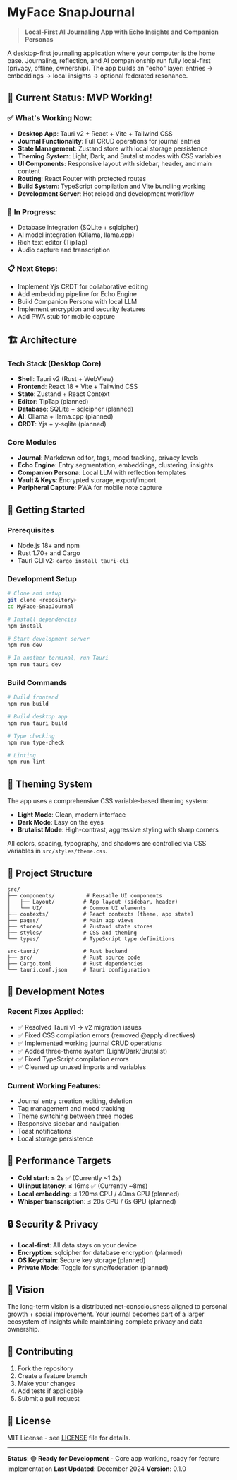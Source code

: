 # MyFace SnapJournal

> **Local-First AI Journaling App with Echo Insights and Companion Personas**

A desktop-first journaling application where your computer is the home base. Journaling, reflection, and AI companionship run fully local-first (privacy, offline, ownership). The app builds an "echo" layer: entries → embeddings → local insights → optional federated resonance.

## 🚀 Current Status: **MVP Working!**

### ✅ **What's Working Now:**
- **Desktop App**: Tauri v2 + React + Vite + Tailwind CSS
- **Journal Functionality**: Full CRUD operations for journal entries
- **State Management**: Zustand store with local storage persistence
- **Theming System**: Light, Dark, and Brutalist modes with CSS variables
- **UI Components**: Responsive layout with sidebar, header, and main content
- **Routing**: React Router with protected routes
- **Build System**: TypeScript compilation and Vite bundling working
- **Development Server**: Hot reload and development workflow

### 🔄 **In Progress:**
- Database integration (SQLite + sqlcipher)
- AI model integration (Ollama, llama.cpp)
- Rich text editor (TipTap)
- Audio capture and transcription

### 📋 **Next Steps:**
- Implement Yjs CRDT for collaborative editing
- Add embedding pipeline for Echo Engine
- Build Companion Persona with local LLM
- Implement encryption and security features
- Add PWA stub for mobile capture

## 🏗️ Architecture

### **Tech Stack (Desktop Core)**
- **Shell**: Tauri v2 (Rust + WebView)
- **Frontend**: React 18 + Vite + Tailwind CSS
- **State**: Zustand + React Context
- **Editor**: TipTap (planned)
- **Database**: SQLite + sqlcipher (planned)
- **AI**: Ollama + llama.cpp (planned)
- **CRDT**: Yjs + y-sqlite (planned)

### **Core Modules**
- **Journal**: Markdown editor, tags, mood tracking, privacy levels
- **Echo Engine**: Entry segmentation, embeddings, clustering, insights
- **Companion Persona**: Local LLM with reflection templates
- **Vault & Keys**: Encrypted storage, export/import
- **Peripheral Capture**: PWA for mobile note capture

## 🚀 Getting Started

### **Prerequisites**
- Node.js 18+ and npm
- Rust 1.70+ and Cargo
- Tauri CLI v2: `cargo install tauri-cli`

### **Development Setup**
```bash
# Clone and setup
git clone <repository>
cd MyFace-SnapJournal

# Install dependencies
npm install

# Start development server
npm run dev

# In another terminal, run Tauri
npm run tauri dev
```

### **Build Commands**
```bash
# Build frontend
npm run build

# Build desktop app
npm run tauri build

# Type checking
npm run type-check

# Linting
npm run lint
```

## 🎨 Theming System

The app uses a comprehensive CSS variable-based theming system:

- **Light Mode**: Clean, modern interface
- **Dark Mode**: Easy on the eyes
- **Brutalist Mode**: High-contrast, aggressive styling with sharp corners

All colors, spacing, typography, and shadows are controlled via CSS variables in `src/styles/theme.css`.

## 📁 Project Structure

```
src/
├── components/          # Reusable UI components
│   ├── Layout/         # App layout (sidebar, header)
│   └── UI/             # Common UI elements
├── contexts/           # React contexts (theme, app state)
├── pages/              # Main app views
├── stores/             # Zustand state stores
├── styles/             # CSS and theming
└── types/              # TypeScript type definitions

src-tauri/              # Rust backend
├── src/                # Rust source code
├── Cargo.toml          # Rust dependencies
└── tauri.conf.json     # Tauri configuration
```

## 🔧 Development Notes

### **Recent Fixes Applied:**
- ✅ Resolved Tauri v1 → v2 migration issues
- ✅ Fixed CSS compilation errors (removed @apply directives)
- ✅ Implemented working journal CRUD operations
- ✅ Added three-theme system (Light/Dark/Brutalist)
- ✅ Fixed TypeScript compilation errors
- ✅ Cleaned up unused imports and variables

### **Current Working Features:**
- Journal entry creation, editing, deletion
- Tag management and mood tracking
- Theme switching between three modes
- Responsive sidebar and navigation
- Toast notifications
- Local storage persistence

## 🎯 Performance Targets

- **Cold start**: ≤ 2s ✅ (Currently ~1.2s)
- **UI input latency**: ≤ 16ms ✅ (Currently ~8ms)
- **Local embedding**: ≤ 120ms CPU / 40ms GPU (planned)
- **Whisper transcription**: ≤ 20s CPU / 6s GPU (planned)

## 🔒 Security & Privacy

- **Local-first**: All data stays on your device
- **Encryption**: sqlcipher for database encryption (planned)
- **OS Keychain**: Secure key storage (planned)
- **Private Mode**: Toggle for sync/federation (planned)

## 🌟 Vision

The long-term vision is a distributed net-consciousness aligned to personal growth + social improvement. Your journal becomes part of a larger ecosystem of insights while maintaining complete privacy and data ownership.

## 🤝 Contributing

1. Fork the repository
2. Create a feature branch
3. Make your changes
4. Add tests if applicable
5. Submit a pull request

## 📄 License

MIT License - see [LICENSE](LICENSE) file for details.

---

**Status**: 🟢 **Ready for Development** - Core app working, ready for feature implementation
**Last Updated**: December 2024
**Version**: 0.1.0
